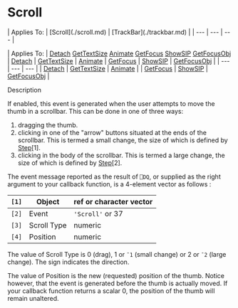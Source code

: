 




<h1 class="heading"><span class="name">Scroll</span></h1>
| Applies To: | [Scroll](./scroll.md) | [TrackBar](./trackbar.md) |
| --- | --- | ---  |

| Applies To: | [Detach](./detach.md) [GetTextSize](./gettextsize.md) [Animate](./animate.md) [GetFocus](./getfocus.md) [ShowSIP](./showsip.md) [GetFocusObj](./getfocusobj.md) | [Detach](./detach.md) | [GetTextSize](./gettextsize.md) | [Animate](./animate.md) | [GetFocus](./getfocus.md) | [ShowSIP](./showsip.md) | [GetFocusObj](./getfocusobj.md) |
| --- | --- | ---  |
| [Detach](./detach.md) | [GetTextSize](./gettextsize.md) | [Animate](./animate.md) |
| [GetFocus](./getfocus.md) | [ShowSIP](./showsip.md) | [GetFocusObj](./getfocusobj.md) |


Description


If enabled, this event is generated when the user attempts to move the thumb in a scrollbar. This can be done in one of three ways:

1. dragging the thumb.
2. clicking in one of the "arrow" buttons situated at the ends of the scrollbar. This is termed a small change, the size of which is defined by [Step](./step.md)[1].
3. clicking in the body of the scrollbar. This is termed a large change, the size of which is defined by [Step](./step.md)[2].

The event message reported as the result of `⎕DQ`, or supplied as the right argument to your callback function, is a 4-element vector as follows :

| `[1]` | Object | ref or character vector |
| --- | --- | ---  |
| `[2]` | Event | `'Scroll'` or 37 |
| `[3]` | Scroll Type | numeric |
| `[4]` | Position | numeric |


The value of Scroll Type is 0 (drag), 1 or `¯1` (small change) or 2 or `¯2` (large change). The sign indicates the direction.


The value of Position is the new (requested) position of the thumb. Notice however, that the event is generated before the thumb is actually moved. If your callback function returns a scalar 0, the position of the thumb will remain unaltered.



